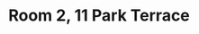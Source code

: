 ---
basin: 'No'
cudn: true
floor: Ground
grade: 6
images: []
living_room: 'No'
location: Park Terrace
name: '2'
network: Wireless Only
title: Room 2, 11 Park Terrace
---